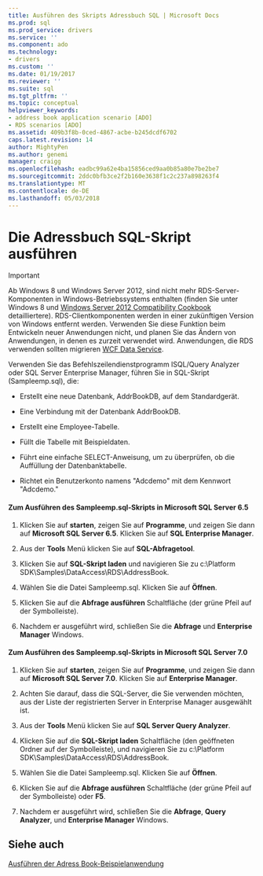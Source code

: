 ```yaml
---
title: Ausführen des Skripts Adressbuch SQL | Microsoft Docs
ms.prod: sql
ms.prod_service: drivers
ms.service: ''
ms.component: ado
ms.technology:
- drivers
ms.custom: ''
ms.date: 01/19/2017
ms.reviewer: ''
ms.suite: sql
ms.tgt_pltfrm: ''
ms.topic: conceptual
helpviewer_keywords:
- address book application scenario [ADO]
- RDS scenarios [ADO]
ms.assetid: 409b3f8b-0ced-4867-acbe-b245dcdf6702
caps.latest.revision: 14
author: MightyPen
ms.author: genemi
manager: craigg
ms.openlocfilehash: eadbc99a62e4ba15856ced9aa0b85a80e7be2be7
ms.sourcegitcommit: 2ddc0bfb3ce2f2b160e3638f1c2c237a898263f4
ms.translationtype: MT
ms.contentlocale: de-DE
ms.lasthandoff: 05/03/2018
---
```

# <a name="running-the-address-book-sql-script"></a>Die Adressbuch SQL-Skript ausführen
> [!IMPORTANT]
>  Ab Windows 8 und Windows Server 2012, sind nicht mehr RDS-Server-Komponenten in Windows-Betriebssystems enthalten (finden Sie unter Windows 8 und [Windows Server 2012 Compatibility Cookbook](https://www.microsoft.com/en-us/download/details.aspx?id=27416) detailliertere). RDS-Clientkomponenten werden in einer zukünftigen Version von Windows entfernt werden. Verwenden Sie diese Funktion beim Entwickeln neuer Anwendungen nicht, und planen Sie das Ändern von Anwendungen, in denen es zurzeit verwendet wird. Anwendungen, die RDS verwenden sollten migrieren [WCF Data Service](http://go.microsoft.com/fwlink/?LinkId=199565).  
  
 Verwenden Sie das Befehlszeilendienstprogramm ISQL/Query Analyzer oder SQL Server Enterprise Manager, führen Sie in SQL-Skript (Sampleemp.sql), die:  
  
-   Erstellt eine neue Datenbank, AddrBookDB, auf dem Standardgerät.  
  
-   Eine Verbindung mit der Datenbank AddrBookDB.  
  
-   Erstellt eine Employee-Tabelle.  
  
-   Füllt die Tabelle mit Beispieldaten.  
  
-   Führt eine einfache SELECT-Anweisung, um zu überprüfen, ob die Auffüllung der Datenbanktabelle.  
  
-   Richtet ein Benutzerkonto namens "Adcdemo" mit dem Kennwort "Adcdemo."  
  
#### <a name="to-run-the-sampleempsql-script-in-microsoft-sql-server-65"></a>Zum Ausführen des Sampleemp.sql-Skripts in Microsoft SQL Server 6.5  
  
1.  Klicken Sie auf **starten**, zeigen Sie auf **Programme**, und zeigen Sie dann auf **Microsoft SQL Server 6.5**. Klicken Sie auf **SQL Enterprise Manager**.  
  
2.  Aus der **Tools** Menü klicken Sie auf **SQL-Abfragetool**.  
  
3.  Klicken Sie auf **SQL-Skript laden** und navigieren Sie zu c:\Platform SDK\Samples\DataAccess\RDS\AddressBook.  
  
4.  Wählen Sie die Datei Sampleemp.sql. Klicken Sie auf **Öffnen**.  
  
5.  Klicken Sie auf die **Abfrage ausführen** Schaltfläche (der grüne Pfeil auf der Symbolleiste).  
  
6.  Nachdem er ausgeführt wird, schließen Sie die **Abfrage** und **Enterprise Manager** Windows.  
  
#### <a name="to-run-the-sampleempsql-script-in-microsoft-sql-server-70"></a>Zum Ausführen des Sampleemp.sql-Skripts in Microsoft SQL Server 7.0  
  
1.  Klicken Sie auf **starten**, zeigen Sie auf **Programme**, und zeigen Sie dann auf **Microsoft SQL Server 7.0**. Klicken Sie auf **Enterprise Manager**.  
  
2.  Achten Sie darauf, dass die SQL-Server, die Sie verwenden möchten, aus der Liste der registrierten Server in Enterprise Manager ausgewählt ist.  
  
3.  Aus der **Tools** Menü klicken Sie auf **SQL Server Query Analyzer**.  
  
4.  Klicken Sie auf die **SQL-Skript laden** Schaltfläche (den geöffneten Ordner auf der Symbolleiste), und navigieren Sie zu c:\Platform SDK\Samples\DataAccess\RDS\AddressBook.  
  
5.  Wählen Sie die Datei Sampleemp.sql. Klicken Sie auf **Öffnen**.  
  
6.  Klicken Sie auf die **Abfrage ausführen** Schaltfläche (der grüne Pfeil auf der Symbolleiste) oder **F5**.  
  
7.  Nachdem er ausgeführt wird, schließen Sie die **Abfrage**, **Query Analyzer**, und **Enterprise Manager** Windows.  
  
## <a name="see-also"></a>Siehe auch  
 [Ausführen der Adress Book-Beispielanwendung](../../../ado/guide/remote-data-service/running-the-address-book-sample-application.md)


